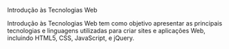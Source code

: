 Introdução às Tecnologias Web

Introdução às Tecnologias Web tem como objetivo apresentar as principais tecnologias e linguagens utilizadas para criar sites e aplicações Web, incluindo HTML5, CSS, JavaScript, e jQuery.

